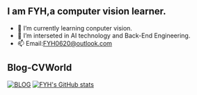 ## I am FYH,a computer vision learner.
- 🌱 I’m currently learning conputer vision.
- 🔭 I’m interseted in AI technology and Back-End Engineering.
- 📫 Email:FYH0620@outlook.com
## Blog-CVWorld
[![BLOG](https://img.shields.io/badge/-BLOG-success)](http://cvworld.top/)
[![FYH's GitHub stats](https://github-readme-stats.vercel.app/api?username=FYH620&theme=tokyonight)](https://github.com/anuraghazra/github-readme-stats)

